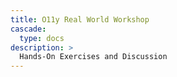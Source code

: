 ```yaml
---
title: O11y Real World Workshop
cascade:
  type: docs
description: >
  Hands-On Exercises and Discussion
---
```

